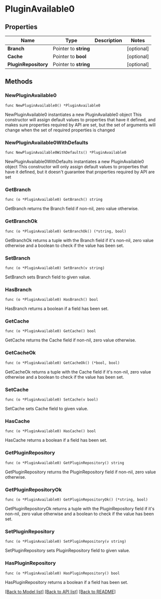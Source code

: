 # PluginAvailable0

## Properties

Name | Type | Description | Notes
------------ | ------------- | ------------- | -------------
**Branch** | Pointer to **string** |  | [optional] 
**Cache** | Pointer to **bool** |  | [optional] 
**PluginRepository** | Pointer to **string** |  | [optional] 

## Methods

### NewPluginAvailable0

`func NewPluginAvailable0() *PluginAvailable0`

NewPluginAvailable0 instantiates a new PluginAvailable0 object
This constructor will assign default values to properties that have it defined,
and makes sure properties required by API are set, but the set of arguments
will change when the set of required properties is changed

### NewPluginAvailable0WithDefaults

`func NewPluginAvailable0WithDefaults() *PluginAvailable0`

NewPluginAvailable0WithDefaults instantiates a new PluginAvailable0 object
This constructor will only assign default values to properties that have it defined,
but it doesn't guarantee that properties required by API are set

### GetBranch

`func (o *PluginAvailable0) GetBranch() string`

GetBranch returns the Branch field if non-nil, zero value otherwise.

### GetBranchOk

`func (o *PluginAvailable0) GetBranchOk() (*string, bool)`

GetBranchOk returns a tuple with the Branch field if it's non-nil, zero value otherwise
and a boolean to check if the value has been set.

### SetBranch

`func (o *PluginAvailable0) SetBranch(v string)`

SetBranch sets Branch field to given value.

### HasBranch

`func (o *PluginAvailable0) HasBranch() bool`

HasBranch returns a boolean if a field has been set.

### GetCache

`func (o *PluginAvailable0) GetCache() bool`

GetCache returns the Cache field if non-nil, zero value otherwise.

### GetCacheOk

`func (o *PluginAvailable0) GetCacheOk() (*bool, bool)`

GetCacheOk returns a tuple with the Cache field if it's non-nil, zero value otherwise
and a boolean to check if the value has been set.

### SetCache

`func (o *PluginAvailable0) SetCache(v bool)`

SetCache sets Cache field to given value.

### HasCache

`func (o *PluginAvailable0) HasCache() bool`

HasCache returns a boolean if a field has been set.

### GetPluginRepository

`func (o *PluginAvailable0) GetPluginRepository() string`

GetPluginRepository returns the PluginRepository field if non-nil, zero value otherwise.

### GetPluginRepositoryOk

`func (o *PluginAvailable0) GetPluginRepositoryOk() (*string, bool)`

GetPluginRepositoryOk returns a tuple with the PluginRepository field if it's non-nil, zero value otherwise
and a boolean to check if the value has been set.

### SetPluginRepository

`func (o *PluginAvailable0) SetPluginRepository(v string)`

SetPluginRepository sets PluginRepository field to given value.

### HasPluginRepository

`func (o *PluginAvailable0) HasPluginRepository() bool`

HasPluginRepository returns a boolean if a field has been set.


[[Back to Model list]](../README.md#documentation-for-models) [[Back to API list]](../README.md#documentation-for-api-endpoints) [[Back to README]](../README.md)


